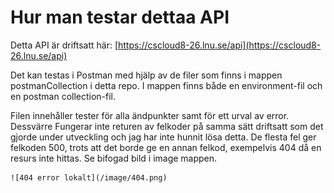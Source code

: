 # Hur man testar dettaa API

Detta API är driftsatt här: [https://cscloud8-26.lnu.se/api](https://cscloud8-26.lnu.se/api)

Det kan testas i Postman med hjälp av de filer som finns i mappen postmanCollection i detta repo. I mappen finns både en environment-fil och en postman collection-fil.

Filen innehåller tester för alla ändpunkter samt för ett urval av error. Dessvärre Fungerar inte returen av felkoder på samma sätt driftsatt som det gjorde under utveckling och jag har inte hunnit lösa detta. De flesta fel ger felkoden 500, trots att det borde ge en annan felkod, exempelvis 404 då en resurs inte hittas. Se bifogad bild i image mappen.

 	![404 error lokalt](/image/404.png)